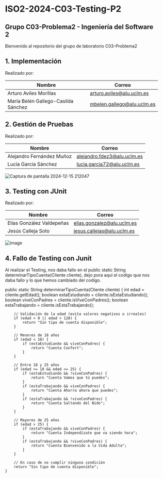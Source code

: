 # ISO2-2024-C03-Testing-P2


## **Grupo C03-Problema2 - Ingeniería del Software 2**  
Bienvenido al repositorio del grupo de laboratorio C03-Problema2  

## **1. Implementación**
Realizado por:

| Nombre                       | Correo                       |
|------------------------------|------------------------------|
| Arturo Aviles Morillas   |  arturo.aviles@alu.uclm.es      |
|  María Belén Gallego-Casilda Sánchez	         | mbelen.gallego@alu.uclm.es  |

## **2. Gestión de Pruebas**
Realizado por:

| Nombre                       | Correo                       |
|------------------------------|------------------------------|
| Alejandro Fernández Muñoz    | alejandro.fdez3@alu.uclm.es   |
| Lucía García Sánchez	         | lucia.garcia72@alu.uclm.es  |


![Captura de pantalla 2024-12-15 212047](https://github.com/user-attachments/assets/1a63e5bb-16af-44d5-8b25-45e1b13b6105)


## **3. Testing con JUnit**
Realizado por:

| Nombre                       | Correo                       |
|------------------------------|------------------------------|
| Elías González Valdepeñas    | elias.gonzalez@alu.uclm.es   |
| Jesús Calleja Soto	         | jesus.callejas@alu.uclm.es  |



![image](https://github.com/user-attachments/assets/2f80e61b-8170-4cb9-99d2-06ac39143b7f)

## **4. Fallo de Testing con Junit**
Al realizar el Testing, nos daba fallo en el public static String determinarTipoCuenta(Cliente cliente), dejo pora aqui el codigo que nos daba fallo y lo que hemos cambiado del codigo.

public static String determinarTipoCuenta(Cliente cliente) {
        int edad = cliente.getEdad();
        boolean estaEstudiando = cliente.isEstaEstudiando();
        boolean viveConPadres = cliente.isViveConPadres();
        boolean estaTrabajando = cliente.isEstaTrabajando();

        // Validación de la edad (evita valores negativos o irreales)
        if (edad < 0 || edad > 120) {
            return "Sin tipo de cuenta disponible";
        }

        // Menores de 18 años
        if (edad < 18) {
            if (estaEstudiando && viveConPadres) {
                return "Cuenta Confort";
            }
        }

        // Entre 18 y 25 años
        if (edad >= 18 && edad <= 25) {
            if (estaEstudiando && !viveConPadres) {
                return "Cuenta Vamos que tú puedes";
            }
            if (estaTrabajando && viveConPadres) {
                return "Cuenta Ahorra ahora que puedes";
            }
            if (estaTrabajando && !viveConPadres) {
                return "Cuenta Saltando del Nido";
            }
        }

        // Mayores de 25 años
        if (edad > 25) {
            if (estaTrabajando && viveConPadres) {
                return "Cuenta Independízate que va siendo hora";
            }
            if (estaTrabajando && !viveConPadres) {
                return "Cuenta Bienvenido a la Vida Adulta";
            }
        }

        // En caso de no cumplir ninguna condición
        return "Sin tipo de cuenta disponible";
    }




